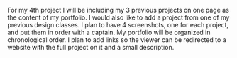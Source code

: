 For my 4th project I will be including my 3 previous projects on one page as the content of my portfolio. I would also like to add a project from one of my previous design classes. I plan to have 4 screenshots, one for each project, and put them in order with a captain. My portfolio will be organized in chronological order. I plan to add links so the viewer can be redirected to a website with the full project on it and a small description.
